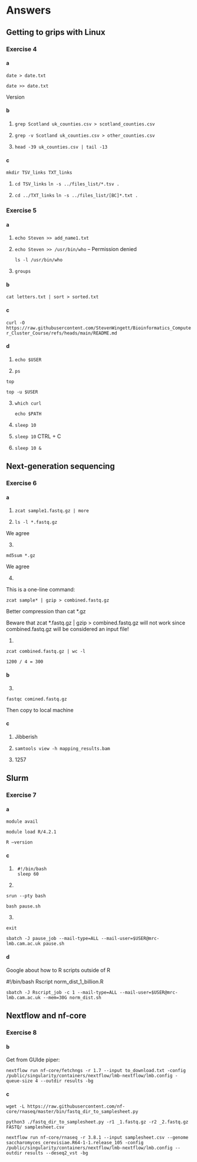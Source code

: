 # Answers
## Getting to grips with Linux
### Exercise 4
#### a
`date > date.txt`

`date >> date.txt`

Version

#### b
1.    `grep Scotland uk_counties.csv > scotland_counties.csv`
   
2.    `grep -v Scotland uk_counties.csv > other_counties.csv`

3.    `head -39 uk_counties.csv | tail -13`

#### c 
`mkdir TSV_links TXT_links`

1.    `cd TSV_links`
      `ln -s ../files_list/*.tsv .`
       
2.    `cd ../TXT_links`
      `ln -s ../files_list/[BC]*.txt .`


### Exercise 5
#### a
1.    `echo Steven >> add_name1.txt`

2.    `echo Steven >> /usr/bin/who` – Permission denied

      `ls -l /usr/bin/who`

3.    `groups`

#### b
`cat letters.txt | sort > sorted.txt`

#### c
`curl -O https://raw.githubusercontent.com/StevenWingett/Bioinformatics_Computer_Cluster_Course/refs/heads/main/README.md`

#### d
1.    `echo $USER`

2.    `ps `

`top `

`top -u $USER`

3.    `which curl`

      `echo $PATH`

4.    `sleep 10`

5.    `sleep 10`  CTRL + C

6.    `sleep 10 &`


## Next-generation sequencing
### Exercise 6
#### a
1.    `zcat sample1.fastq.gz | more`

2.    `ls -l *.fastq.gz`

We agree

3.    
`md5sum *.gz`

We agree

4.    
This is a one-line command:

`zcat sample* | gzip > combined.fastq.gz`

Better compression than cat *.gz

Beware that zcat *.fastq.gz | gzip > combined.fastq.gz will not work since combined.fastq.gz will be considered an input file!

1.    
`zcat combined.fastq.gz | wc -l`

`1200 / 4 = 300`

#### b
3.    
`fastqc comined.fastq.gz`

Then copy to local machine

#### c
1.    Jibberish

2.    `samtools view -h mapping_results.bam`

3.    1257


## Slurm
### Exercise 7
#### a
`module avail`

`module load R/4.2.1`

`R –version`

#### c
1.     
        #!/bin/bash
        sleep 60

2.    
`srun --pty bash`

`bash pause.sh`

3.    
`exit`

`sbatch -J pause_job --mail-type=ALL --mail-user=$USER@mrc-lmb.cam.ac.uk pause.sh`

#### d
Google about how to R scripts outside of R

#!/bin/bash
Rscript norm_dist_1_billion.R

`sbatch -J Rscript_job -c 1 --mail-type=ALL --mail-user=$USER@mrc-lmb.cam.ac.uk --mem=30G norm_dist.sh`


## Nextflow and nf-core
### Exercise 8
#### b
Get from GUIde piper:

`nextflow run nf-core/fetchngs -r 1.7 --input to_download.txt -config /public/singularity/containers/nextflow/lmb-nextflow/lmb.config -queue-size 4 --outdir results -bg`

#### c
`wget -L https://raw.githubusercontent.com/nf-core/rnaseq/master/bin/fastq_dir_to_samplesheet.py`

`python3 ./fastq_dir_to_samplesheet.py -r1 _1.fastq.gz -r2 _2.fastq.gz FASTQ/ samplesheet.csv`

`nextflow run nf-core/rnaseq -r 3.8.1 --input samplesheet.csv --genome saccharomyces_cerevisiae.R64-1-1.release_105 -config /public/singularity/containers/nextflow/lmb-nextflow/lmb.config --outdir results --deseq2_vst -bg`
